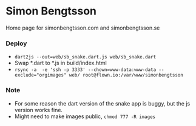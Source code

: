 # Simon Bengtsson
Home page for simonbengtsson.com and simonbengtsson.se

### Deploy
- `dart2js --out=web/sb_snake.dart.js web/sb_snake.dart`
- Swap *.dart to *.js in build/index.html
- `rsync -a  -e 'ssh -p 3333' --chown=www-data:www-data --exclude="orgimages" web/ root@flown.io:/var/www/simonbengtsson`

### Note
- For some reason the dart version of the snake app is buggy, but the js version works fine.
- Might need to make images public, `chmod 777 -R images`